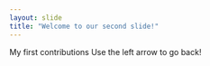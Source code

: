 ```yaml
---
layout: slide
title: "Welcome to our second slide!"
---
```

My first contributions
Use the left arrow to go back!
